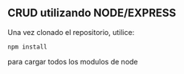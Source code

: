 ## CRUD utilizando NODE/EXPRESS

Una vez clonado el repositorio, utilice:

```
npm install
```

para cargar todos los modulos de node